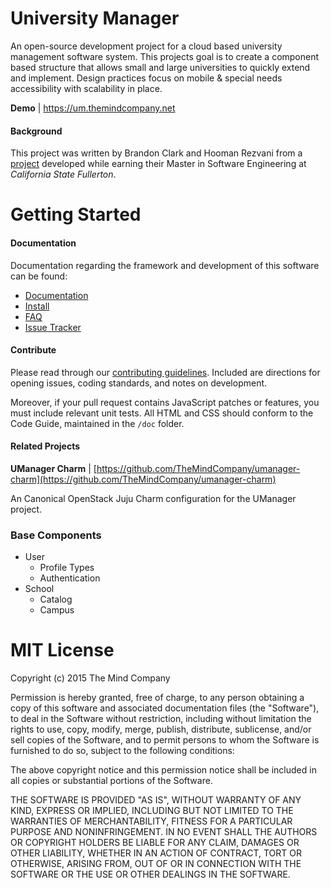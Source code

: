 # University Manager
An open-source development project for a cloud based university management software system.  This projects goal is to create a component based structure that allows small and large universities to quickly extend and implement.  Design practices focus on mobile & special needs accessibility with scalability in place.

**Demo** | https://um.themindcompany.net 

#### Background
This project was written by Brandon Clark and Hooman Rezvani from a [project](https://github.com/BClark-Grad-Project/CP546) developed while earning their Master in Software Engineering at *California State Fullerton*.


# Getting Started
#### Documentation
Documentation regarding the framework and development of this software can be found:

* [Documentation](https://github.com/TheMindCompany/umanager/blob/master/docs/README.md)
* [Install](https://github.com/TheMindCompany/umanager/blob/master/docs/install.md)
* [FAQ](https://github.com/TheMindCompany/umanager/blob/master/docs/faq.md)
* [Issue Tracker](https://github.com/TheMindCompany/umanager/issues)

#### Contribute
Please read through our [contributing guidelines](https://github.com/TheMindCompany/umanager/blob/master/docs/contribute.md). Included are directions for opening issues, coding standards, and notes on development.

Moreover, if your pull request contains JavaScript patches or features, you must include relevant unit tests. All HTML and CSS should conform to the Code Guide, maintained in the `/doc` folder.

#### Related Projects
**UManager Charm** | [https://github.com/TheMindCompany/umanager-charm](https://github.com/TheMindCompany/umanager-charm)

An Canonical OpenStack Juju Charm configuration for the UManager project.

### Base Components
* User
  * Profile Types
  * Authentication
* School
  * Catalog
  * Campus

# MIT License 
Copyright (c) 2015 The Mind Company

Permission is hereby granted, free of charge, to any person obtaining a copy of 
this software and associated documentation files (the "Software"), to deal in the 
Software without restriction, including without limitation the rights to use, 
copy, modify, merge, publish, distribute, sublicense, and/or sell copies of the 
Software, and to permit persons to whom the Software is furnished to do so, subject 
to the following conditions:

The above copyright notice and this permission notice shall be included in all 
copies or substantial portions of the Software.
 
 THE SOFTWARE IS PROVIDED "AS IS", WITHOUT WARRANTY OF ANY KIND, EXPRESS OR IMPLIED, 
 INCLUDING BUT NOT LIMITED TO THE WARRANTIES OF MERCHANTABILITY, FITNESS FOR A 
 PARTICULAR PURPOSE AND NONINFRINGEMENT. IN NO EVENT SHALL THE AUTHORS OR COPYRIGHT 
 HOLDERS BE LIABLE FOR ANY CLAIM, DAMAGES OR OTHER LIABILITY, WHETHER IN AN ACTION OF 
 CONTRACT, TORT OR OTHERWISE, ARISING FROM, OUT OF OR IN CONNECTION WITH THE SOFTWARE 
 OR THE USE OR OTHER DEALINGS IN THE SOFTWARE.
 
